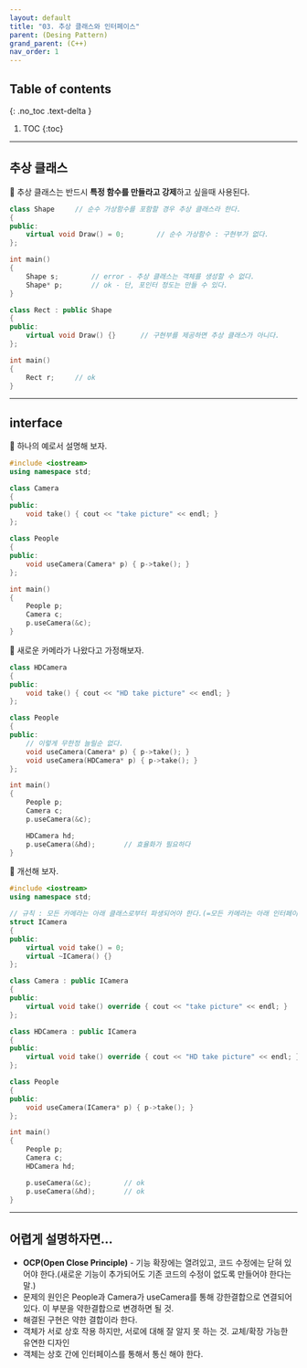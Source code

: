 ```yaml
---
layout: default
title: "03. 추상 클래스와 인터페이스"
parent: (Desing Pattern)
grand_parent: (C++)
nav_order: 1
---
```


## Table of contents
{: .no_toc .text-delta }

1. TOC
{:toc}

---

## 추상 클래스 

🦄 추상 클래스는 반드시 **특정 함수를 만들라고 강제**하고 싶을때 사용된다.

```cpp
class Shape     // 순수 가상함수를 포함할 경우 추상 클래스라 한다.
{
public:
    virtual void Draw() = 0;        // 순수 가상함수 : 구현부가 없다.
};

int main()
{
    Shape s;        // error - 추상 클래스는 객체를 생성할 수 없다.
    Shape* p;       // ok - 단, 포인터 정도는 만들 수 있다.
}
```

```cpp
class Rect : public Shape
{
public:
    virtual void Draw() {}      // 구현부를 제공하면 추상 클래스가 아니다.
};

int main()
{
    Rect r;     // ok
}
```

---

## interface 

🦄 하나의 예로서 설명해 보자.

```cpp
#include <iostream>
using namespace std;

class Camera
{
public:
    void take() { cout << "take picture" << endl; }
};

class People
{
public:
    void useCamera(Camera* p) { p->take(); }
};

int main()
{
    People p;
    Camera c;
    p.useCamera(&c);
}
```

🦄 새로운 카메라가 나왔다고 가정해보자.

```cpp
class HDCamera
{
public:
    void take() { cout << "HD take picture" << endl; }
};

class People
{
public:
    // 이렇게 무한정 늘릴순 없다.
    void useCamera(Camera* p) { p->take(); }
    void useCamera(HDCamera* p) { p->take(); }
};

int main()
{
    People p;
    Camera c;
    p.useCamera(&c);

    HDCamera hd;
    p.useCamera(&hd);       // 효율화가 필요하다
}
```

🦄 개선해 보자.

```cpp
#include <iostream>
using namespace std;

// 규칙 : 모든 카메라는 아래 클래스로부터 파생되어야 한다.(=모든 카메라는 아래 인터페이스를 구현해야 한다.)
struct ICamera
{
public:
    virtual void take() = 0;
    virtual ~ICamera() {}
};

class Camera : public ICamera
{
public:
    virtual void take() override { cout << "take picture" << endl; }
};

class HDCamera : public ICamera
{
public:
    virtual void take() override { cout << "HD take picture" << endl; }
};

class People
{
public:
    void useCamera(ICamera* p) { p->take(); }
};

int main()
{
    People p;
    Camera c;
    HDCamera hd;

    p.useCamera(&c);        // ok
    p.useCamera(&hd);       // ok
}
```

---

## 어렵게 설명하자면...

* **OCP(Open Close Principle)** - 기능 확장에는 열려있고, 코드 수정에는 닫혀 있어야 한다.(새로운 기능이 추가되어도 기존 코드의 수정이 없도록 만들어야 한다는 말.)
* 문제의 원인은 People과 Camera가 useCamera를 통해 강한결합으로 연결되어 있다.
이 부분을 약한결합으로 변경하면 될 것.
* 해결된 구현은 약한 결합이라 한다.
* 객체가 서로 상호 작용 하지만, 서로에 대해 잘 알지 못 하는 것. 교체/확장 가능한 유연한 디자인
* 객체는 상호 간에 인터페이스를 통해서 통신 해야 한다.